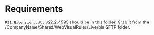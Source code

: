 # Requirements

`P21.Extensions.dll` v22.2.4585 should be in this folder.  Grab it from the /CompanyName/Shared/WebVisualRules/Live/bin SFTP folder.
